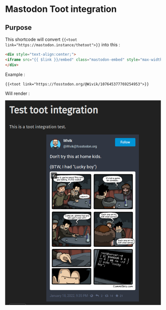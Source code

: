 # Mastodon Toot integration

## Purpose

This shortcode will convert `{{<toot link="https://mastodon.instance/thetoot">}}` into this :

```html
<div style="text-align:center;">
<iframe src="{{ $link }}/embed" class="mastodon-embed" style="max-width: 100%; border: 0" width="400" allowfullscreen="allowfullscreen"></iframe><script src="https://mastodon.instance/embed.js" async="async"></script>
</div>
```

Example :

```golang
{{<toot link="https://fosstodon.org/@Wivik/107645377769254953">}}
```

Will render :

![toot](toot.png)

